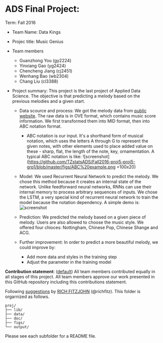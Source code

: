 # ADS Final Project: 

Term: Fall 2016

+ Team Name: Data Kings
+ Projec title: Music Genius
+ Team members
	+ Guanzhong You (gy2224)
	+ Yinxiang Gao (yg2424)
	+ Chencheng Jiang (cj2451)
	+ Wenhang Bao (wb2304)
	+ Chang Liu (cl3388)

+ Project summary: This project is the last project of Applied Data Science. The objective is that predicting a melody based on the previous melodies and a given start. 
	+ Data scource and process: We got the melody data from [public website](http://www.popiano.org/big5/piano/). The raw data is in OVE format, which contains music score information. We first transformed them into MID format, then into ABC notation format. 
	
		+ ABC notation is our input. It's a shorthand form of musical notation, which uses the letters A through G to represent the given notes, with other elements used to place added value on these - sharp, flat, the length of the note, key, ornamentation. A typical ABC notation is like: 
	![screenshot](https://github.com/TZstatsADS/Fall2016-proj5-proj5-grp1/blob/master/figs/ABC%20example.png =100x20)
	
	+ Model: We used Recurrent Neural Network to predict the melody. We chose this method because it creates an internal state of the network. Unlike feedforward neural networks, RNNs can use their internal memory to process arbitrary sequences of inputs. We chose the LSTM, a very special kind of recurrent neural network to train the model because the notation dependency. A simple demo is:
	![screenshot](https://github.com/TZstatsADS/Fall2016-proj5-proj5-grp1/blob/master/figs/RNN.png)
	
	+ Prediction: We predicted the melody based on a given piece of melody. Users are also allowed to choose the music style. We offered four chioces: Nottingham, Chinese Pop, Chinese Shange and ACG. 
	
	+ Further improvement: In order to predict a more beautiful melody, we could improve by: 
		+ Add more data and styles in the training step
		+ Adjust the parameter in the training model
		
**Contribution statement**: ([default](doc/a_note_on_contributions.md)) All team members contributed equally in all stages of this project. All team members approve our work presented in this GitHub repository including this contributions statement. 

Following [suggestions](http://nicercode.github.io/blog/2013-04-05-projects/) by [RICH FITZJOHN](http://nicercode.github.io/about/#Team) (@richfitz). This folder is orgarnized as follows.

```
proj/
├── lib/
├── data/
├── doc/
├── figs/
└── output/
```

Please see each subfolder for a README file.
